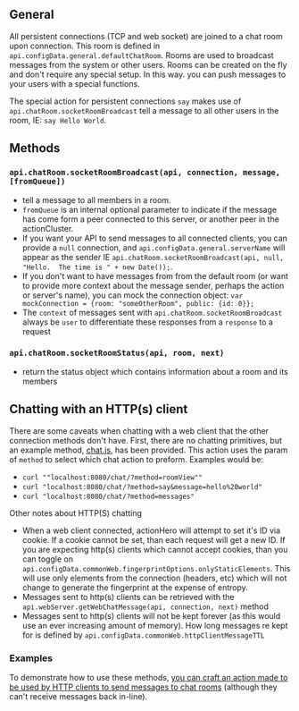 ## General

All persistent connections (TCP and web socket) are joined to a chat room upon connection.  This room is defined in `api.configData.general.defaultChatRoom`.  Rooms are used to broadcast messages from the system or other users.  Rooms can be created on the fly and don't require any special setup.  In this way. you can push messages to your users with a special functions. 

The special action for persistent connections `say` makes use of `api.chatRoom.socketRoomBroadcast` tell a message to all other users in the room, IE: `say Hello World`.

## Methods

### `api.chatRoom.socketRoomBroadcast(api, connection, message, [fromQueue])`
* tell a message to all members in a room.
* `fromQueue` is an internal optional parameter to indicate if the message has come form a peer connected to this server, or another peer in the actionCluster.
* If you want your API to send messages to all connected clients, you can provide a `null` connection, and `api.configData.general.serverName` will appear as the sender IE `api.chatRoom.socketRoomBroadcast(api, null, "Hello.  The time is " + new Date());`.
* If you don't want to have messages from from the default room (or want to provide more context about the message sender, perhaps the action or server's name), you can mock the connection object: `var mockConnection = {room: "someOtherRoom", public: {id: 0}};`
* The `context` of messages sent with `api.chatRoom.socketRoomBroadcast` always be `user` to differentiate these responses from a `response` to a request
 
### `api.chatRoom.socketRoomStatus(api, room, next)`
* return the status object which contains information about a room and its members


## Chatting with an HTTP(s) client

There are some caveats when chatting with a web client that the other connection methods don't have.  First, there are no chatting primitives, but an example method, [chat.js](https://github.com/evantahler/actionHero/blob/master/actions/chat.js), has been provided.  This action uses the param of `method` to select which chat action to preform.  Examples would be:

- `curl ""localhost:8080/chat/?method=roomView""`
- `curl "localhost:8080/chat/?method=say&message=hello%20world"`
- `curl "localhost:8080/chat/?method=messages"`

Other notes about HTTP(S) chatting

- When a web client connected, actionHero will attempt to set it's ID via cookie.  If a cookie cannot be set, than each request will get a new ID.  If you are expecting http(s) clients which cannot accept cookies, than you can toggle on `api.configData.commonWeb.fingerprintOptions.onlyStaticElements`.  This will use only elements from the connection (headers, etc) which will not change to generate the fingerprint at the expense of entropy.
- Messages sent to http(s) clients can be retrieved with the `api.webServer.getWebChatMessage(api, connection, next)` method
- Messages sent to http(s) clients will not be kept forever (as this would use an ever increasing amount of memory).  How long messages re kept for is defined by `api.configData.commonWeb.httpClientMessageTTL`

### Examples

To demonstrate how to use these methods, [you can craft an action made to be used by HTTP clients to send messages to chat rooms](https://github.com/evantahler/actionHero/blob/master/actions/chat.js) (although they can't receive messages back in-line).
